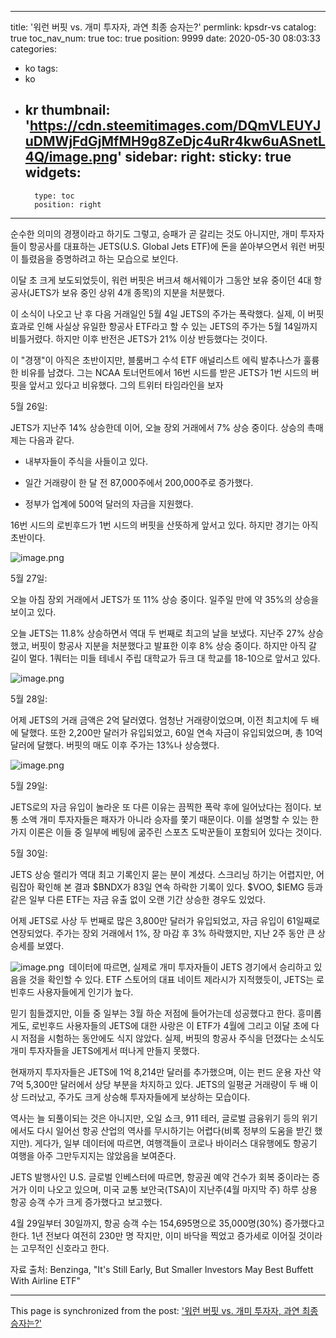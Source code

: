 
---
title: '워런 버핏 vs. 개미 투자자, 과연 최종 승자는?'
permlink: kpsdr-vs
catalog: true
toc_nav_num: true
toc: true
position: 9999
date: 2020-05-30 08:03:33
categories:
- ko
tags:
- ko
- kr
thumbnail: 'https://cdn.steemitimages.com/DQmVLEUYJuDMWjFdGjMfMH9g8ZeDjc4uRr4kw6uASnetL4Q/image.png'
sidebar:
    right:
        sticky: true
widgets:
    -
        type: toc
        position: right
---


순수한 의미의 경쟁이라고 하기도 그렇고, 승패가 곧 갈리는 것도 아니지만, 개미 투자자들이 항공사를 대표하는 JETS(U.S. Global Jets ETF)에 돈을 쏟아부으면서 워런 버핏이 틀렸음을 증명하려고 하는 모습으로 보인다. ​

이달 초 크게 보도되었듯이, 워런 버핏은 버크셔 해서웨이가 그동안 보유 중이던 4대 항공사(JETS가 보유 중인 상위 4개 종목)의 지분을 처분했다.​

이 소식이 나오고 난 후 다음 거래일인 5월 4일 JETS의 주가는 폭락했다. 실제, 이 버핏 효과로 인해 사실상 유일한 항공사 ETF라고 할 수 있는 JETS의 주가는 5월 14일까지 비틀거렸다. 하지만 이후 반전은 JETS가 21% 이상 반등했다는 것이다.​

이 "경쟁"이 아직은 초반이지만, 블룸버그 수석 ETF 애널리스트 에릭 발추나스가 훌륭한 비유를 남겼다. 그는 NCAA 토너먼트에서 16번 시드를 받은 JETS가 1번 시드의 버핏을 앞서고 있다고 비유했다. 그의 트위터 타임라인을 보자​

5월 26일:

JETS가 지난주 14% 상승한데 이어, 오늘 장외 거래에서 7% 상승 중이다. 상승의 촉매제는 다음과 같다.

- 내부자들이 주식을 사들이고 있다.

- 일간 거래량이 한 달 전 87,000주에서 200,000주로 증가했다.

- 정부가 업계에 500억 달러의 자금을 지원했다.​

16번 시드의 로빈후드가 1번 시드의 버핏을 산뜻하게 앞서고 있다. 하지만 경기는 아직 초반이다.

![image.png](https://cdn.steemitimages.com/DQmVLEUYJuDMWjFdGjMfMH9g8ZeDjc4uRr4kw6uASnetL4Q/image.png)

5월 27일:

오늘 아침 장외 거래에서 JETS가 또 11% 상승 중이다. 일주일 만에 약 35%의 상승을 보이고 있다.​

오늘 JETS는 11.8% 상승하면서 역대 두 번째로 최고의 날을 보냈다. 지난주 27% 상승했고, 버핏이 항공사 지분을 처분했다고 발표한 이후 8% 상승 중이다. 하지만 아직 갈 길이 멀다. 1쿼터는 미들 테네시 주립 대학교가 듀크 대 학교를 18-10으로 앞서고 있다.

![image.png](https://cdn.steemitimages.com/DQmcg1CxqabBVdCRkwbVH9TojWMyCazubdkeznWSEaGSTeJ/image.png)

5월 28일:

어제 JETS의 거래 금액은 2억 달러였다. 엄청난 거래량이었으며, 이전 최고치에 두 배에 달했다. 또한 2,200만 달러가 유입되었고, 60일 연속 자금이 유입되었으며, 총 10억 달러에 달했다. 버핏의 매도 이후 주가는 13%나 상승했다.


![image.png](https://cdn.steemitimages.com/DQmcBwWuchVXAWQuDYdkjEViLXEFf3Mmg8BBGSLwdFmZacc/image.png)

5월 29일:

JETS로의 자금 유입이 놀라운 또 다른 이유는 끔찍한 폭락 후에 일어났다는 점이다. 보통 소액 개미 투자자들은 패자가 아니라 승자를 쫓기 때문이다. 이를 설명할 수 있는 한 가지 이론은 이들 중 일부에 베팅에 굶주린 스포츠 도박꾼들이 포함되어 있다는 것이다.​

5월 30일: 

JETS 상승 랠리가 역대 최고 기록인지 묻는 분이 계셨다. 스크리닝 하기는 어렵지만, 어림잡아 확인해 본 결과 $BNDX가 83일 연속 하락한 기록이 있다. $VOO, $IEMG 등과 같은 일부 다른 ETF는 자금 유출 없이 오랜 기간 상승한 경우도 있었다.​

어제 JETS로 사상 두 번째로 많은 3,800만 달러가 유입되었고, 자금 유입이 61일째로 연장되었다. 주가는 장외 거래에서 1%, 장 마감 후 3% 하락했지만, 지난 2주 동안 큰 상승세를 보였다.


![image.png](https://cdn.steemitimages.com/DQmZB8Xm3zQ4ppAxZub6ejr3vpHvtifKnBLMWS8G3QP3ZBN/image.png)
﻿
데이터에 따르면, 실제로 개미 투자자들이 JETS 경기에서 승리하고 있음을 것을 확인할 수 있다. ETF 스토어의 대표 네이트 제라시가 지적했듯이, JETS는 로빈후드 사용자들에게 인기가 높다.


믿기 힘들겠지만, 이들 중 일부는 3월 하순 저점에 들어가는데 성공했다고 한다. 흥미롭게도, 로빈후드 사용자들의 JETS에 대한 사랑은 이 ETF가 4월에 그리고 이달 초에 다시 저점을 시험하는 동안에도 식지 않았다. 실제, 버핏의 항공사 주식을 던졌다는 소식도 개미 투자자들을 JETS에게서 떠나게 만들지 못했다.


현재까지 투자자들은 JETS에 1억 8,214만 달러를 추가했으며, 이는 펀드 운용 자산 약 7억 5,300만 달러에서 상당 부분을 차지하고 있다. JETS의 일평균 거래량이 두 배 이상 드러났고, 주가도 크게 상승해 투자자들에게 보상하는 모습이다.


역사는 늘 되풀이되는 것은 아니지만, 오일 쇼크, 911 테러, 글로벌 금융위기 등의 위기에서도 다시 일어선 항공 산업의 역사를 무시하기는 어렵다(비록 정부의 도움을 받긴 했지만). 게다가, 일부 데이터에 따르면, 여행객들이 코로나 바이러스 대유행에도 항공기 여행을 아주 그만두지지는 않았음을 보여준다.


JETS 발행사인 U.S. 글로벌 인베스터에 따르면, 항공권 예약 건수가 회복 중이라는 증거가 이미 나오고 있으며, 미국 교통 보안국(TSA)이 지난주(4월 마지막 주) 하루 상용 항공 승객 수가 크게 증가했다고 보고했다.


4월 29일부터 30일까지, 항공 승객 수는 154,695명으로 35,000명(30%) 증가했다고 한다. 1년 전보다 여전히 230만 명 작지만, 이미 바닥을 찍었고 증가세로 이어질 것이라는 고무적인 신호라고 한다.


자료 출처: Benzinga, "It's Still Early, But Smaller Investors May Best Buffett With Airline ETF"

- - -

This page is synchronized from the post: ['워런 버핏 vs. 개미 투자자, 과연 최종 승자는?'](https://steemit.com/@pius.pius/kpsdr-vs)
